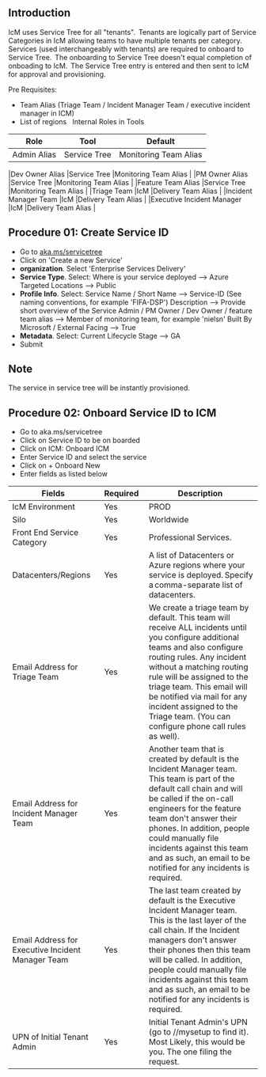 ## Introduction
IcM uses Service Tree for all "tenants".  Tenants are logically part of Service Categories in IcM allowing teams to have multiple tenants per category.  Services (used interchangeably with tenants) are required to onboard to Service Tree.  The onboarding to Service Tree doesn't equal completion of onboading to IcM.  The Service Tree entry is entered and then sent to IcM for approval and provisioning.  

Pre Requisites:
- Team Alias (Triage Team / Incident Manager Team / executive incident manager in ICM)
- List of regions 
 
Internal Roles in Tools

| Role | Tool | Default |
|----|----|----|
|Admin Alias |Service Tree |Monitoring Team Alias |



|Dev Owner Alias |Service Tree |Monitoring Team Alias | 
|PM Owner Alias |Service Tree |Monitoring Team Alias | 
|Feature Team Alias |Service Tree |Monitoring Team Alias | 
|Triage Team |IcM |Delivery Team Alias | 
|Incident Manager Team |IcM |Delivery Team Alias | 
|Executive Incident Manager |IcM |Delivery Team Alias | 


## Procedure 01: Create Service ID
- Go to [aka.ms/servicetree]() 
- Click on 'Create a new Service'
- **organization**. Select 'Enterprise Services Delivery'
- **Service Type**. Select:
       Where is your service deployed --> Azure
       Targeted Locations --> Public
- **Profile Info**. Select:
       Service Name / Short Name --> Service-ID (See naming conventions, for example 'FIFA-DSP')
       Description --> Provide short overview of the Service
       Admin / PM Owner / Dev Owner / feature team alias --> Member of monitoring team, for example 'nielsn'
       Built By Microsoft / External Facing --> True
- **Metadata**. Select:
       Current Lifecycle Stage --> GA
- Submit

## Note
The service in service tree will be instantly provisioned. 

## Procedure 02: Onboard Service ID to ICM
- Go to aka.ms/servicetree
- Click on Service ID to be on boarded
- Click on ICM: Onboard ICM
- Enter Service ID and select the service
- Click on + Onboard New
- Enter fields as listed below

| Fields | Required | Description |
|---|---|---|
|IcM Environment |Yes |PROD |
|Silo |Yes |Worldwide |
|Front End Service Category |Yes |Professional Services. |
|​Datacenters/Regions |Yes |A list of Datacenters or Azure regions where your service is deployed. Specify a comma-separate list of datacenters. |
|Email Address for Triage Team |Yes |We create a triage team by default. This team will receive ALL incidents until you configure additional teams and also configure routing rules. Any incident without a matching routing rule will be assigned to the triage team. This email will be notified via mail for any incident assigned to the Triage team. (You can configure phone call rules as well). |
|Email Address for Incident Manager Team |Yes |Another team that is created by default is the Incident Manager team. This team is part of the default call chain and will be called if the on-call engineers for the feature team don't answer their phones. In addition, people could manually file incidents against this team and as such, an email to be notified for any incidents is required. |
|Email Address for Executive Incident Manager Team |Yes |The last team created by default is the Executive Incident Manager team. This is the last layer of the call chain. If the Incident managers don't answer their phones then this team will be called. In addition, people could manually file incidents against this team and as such, an email to be notified for any incidents is required. |
|UPN of Initial Tenant Admin |Yes  |Initial Tenant Admin's UPN (go to //mysetup to find it). Most Likely, this would be you. The one filing the request. |


